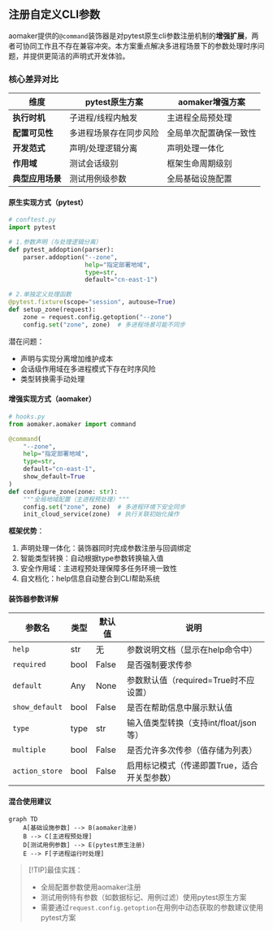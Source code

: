 ## 注册自定义CLI参数
aomaker提供的`@command`装饰器是对pytest原生cli参数注册机制的**增强扩展**，两者可协同工作且不存在兼容冲突。本方案重点解决多进程场景下的参数处理时序问题，并提供更简洁的声明式开发体验。
### 核心差异对比

| 维度         | pytest原生方案  | aomaker增强方案 |
| ---------- | ----------- | ----------- |
| **执行时机**   | 子进程/线程内触发   | 主进程全局预处理    |
| **配置可见性**  | 多进程场景存在同步风险 | 全局单次配置确保一致性 |
| **开发范式**   | 声明/处理逻辑分离   | 声明处理一体化     |
| **作用域**    | 测试会话级别      | 框架生命周期级别    |
| **典型应用场景** | 测试用例级参数     | 全局基础设施配置    |

#### 原生实现方式（pytest）

```python
# conftest.py
import pytest

# 1.参数声明（与处理逻辑分离）
def pytest_addoption(parser):
    parser.addoption("--zone", 
                     help="指定部署地域",
                     type=str,
                     default="cn-east-1")

# 2.单独定义处理函数
@pytest.fixture(scope="session", autouse=True)
def setup_zone(request):
    zone = request.config.getoption("--zone")
    config.set("zone", zone)  # 多进程场景可能不同步

```

潜在问题：
- 声明与实现分离增加维护成本
- 会话级作用域在多进程模式下存在时序风险
- 类型转换需手动处理

#### 增强实现方式（aomaker）

```python
# hooks.py
from aomaker.aomaker import command

@command(
    "--zone", 
    help="指定部署地域",
    type=str,
    default="cn-east-1",
    show_default=True
)
def configure_zone(zone: str):
    """全局地域配置（主进程预处理）"""
    config.set("zone", zone)  # 多进程环境下安全同步
    init_cloud_service(zone)  # 执行关联初始化操作

```

**框架优势**：

1. 声明处理一体化：装饰器同时完成参数注册与回调绑定
2. 智能类型转换：自动根据type参数转换输入值
3. 安全作用域：主进程预处理保障多任务环境一致性
4. 自文档化：help信息自动整合到CLI帮助系统

#### 装饰器参数详解

| 参数名            | 类型   | 默认值   | 说明                         |
| -------------- | ---- | ----- | -------------------------- |
| `help`         | str  | 无     | 参数说明文档（显示在help命令中）         |
| `required`     | bool | False | 是否强制要求传参                   |
| `default`      | Any  | None  | 参数默认值（required=True时不应设置）  |
| `show_default` | bool | False | 是否在帮助信息中展示默认值              |
| `type`         | type | str   | 输入值类型转换（支持int/float/json等） |
| `multiple`     | bool | False | 是否允许多次传参（值存储为列表）           |
| `action_store` | bool | False | 启用标记模式（传递即置True，适合开关型参数）   |
#### 混合使用建议
```mermaid
graph TD
    A[基础设施参数] --> B(aomaker注册)
    B --> C[主进程预处理]
    D[测试用例参数] --> E(pytest原生注册)
    E --> F[子进程运行时处理]

```

> [!TIP]最佳实践： 
> 
> - 全局配置参数使用aomaker注册
> - 测试用例特有参数（如数据标记、用例过滤）使用pytest原生方案
> - 需要通过`request.config.getoption`在用例中动态获取的参数建议使用pytest方案